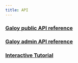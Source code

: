 ```yaml
---
title: API
---
```


### [Galoy public API reference](https://dev.galoy.io/public-api-reference.html)

### [Galoy admin API reference](https://dev.galoy.io/admin-api-reference.html)

### [Interactive Tutorial](/products/public-api)

